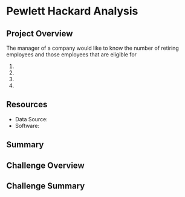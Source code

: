 # Pewlett Hackard Analysis

## Project Overview
The manager of a company would like to know the number of retiring employees and those employees that are eligible for

1. 
2. 
3. 
4. 

## Resources
- Data Source: 
- Software: 

## Summary

  
## Challenge Overview


## Challenge Summary
